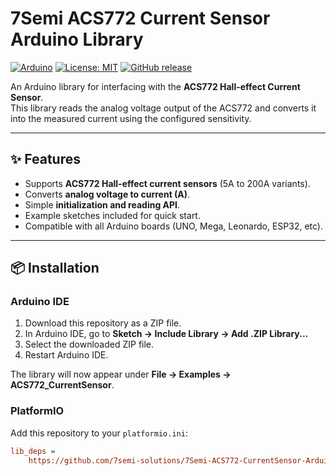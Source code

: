 # 7Semi ACS772 Current Sensor Arduino Library

[![Arduino](https://img.shields.io/badge/Arduino-Library-blue?logo=arduino)](https://www.arduino.cc/)
[![License: MIT](https://img.shields.io/badge/License-MIT-yellow.svg)](LICENSE)
[![GitHub release](https://img.shields.io/github/v/release/7semi-solutions/7Semi-ACS772-CurrentSensor-Arduino-Library)](https://github.com/7semi-solutions/7Semi-ACS772-CurrentSensor-Arduino-Library/releases)

An Arduino library for interfacing with the **ACS772 Hall-effect Current Sensor**.  
This library reads the analog voltage output of the ACS772 and converts it into the measured current using the configured sensitivity.

---

## ✨ Features
- Supports **ACS772 Hall-effect current sensors** (5A to 200A variants).  
- Converts **analog voltage to current (A)**.  
- Simple **initialization and reading API**.  
- Example sketches included for quick start.  
- Compatible with all Arduino boards (UNO, Mega, Leonardo, ESP32, etc).

---

## 📦 Installation

### Arduino IDE
1. Download this repository as a ZIP file.  
2. In Arduino IDE, go to **Sketch → Include Library → Add .ZIP Library...**  
3. Select the downloaded ZIP file.  
4. Restart Arduino IDE.  

The library will now appear under **File → Examples → ACS772_CurrentSensor**.

### PlatformIO
Add this repository to your `platformio.ini`:

```ini
lib_deps = 
    https://github.com/7semi-solutions/7Semi-ACS772-CurrentSensor-Arduino-Library
